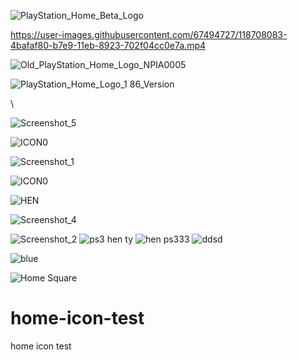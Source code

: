 ![PlayStation_Home_Beta_Logo](https://user-images.githubusercontent.com/67494727/118707978-27ec6980-b7e9-11eb-9b55-5641fcb7bb48.png)


https://user-images.githubusercontent.com/67494727/118708083-4bafaf80-b7e9-11eb-8923-702f04cc0e7a.mp4

![Old_PlayStation_Home_Logo_NPIA0005](https://user-images.githubusercontent.com/67494727/118708383-ab0dbf80-b7e9-11eb-9dd9-37b7238ef4c1.png)

![PlayStation_Home_Logo_1 86_Version](https://user-images.githubusercontent.com/67494727/118708485-c7a9f780-b7e9-11eb-81ee-f9ba0c5392b8.PNG)

\

![Screenshot_5](https://user-images.githubusercontent.com/67494727/118736830-7ca3da80-b811-11eb-94c6-5ead51a7ace8.png)

![ICON0](https://user-images.githubusercontent.com/67494727/118708569-e1e3d580-b7e9-11eb-9fd5-cb2945446fa4.PNG)

![Screenshot_1](https://user-images.githubusercontent.com/67494727/118709333-d47b1b00-b7ea-11eb-9baf-1c75b0b07351.png)

![ICON0](https://user-images.githubusercontent.com/67494727/118709403-e8bf1800-b7ea-11eb-85c3-52ed92287157.PNG)


![HEN](https://user-images.githubusercontent.com/67494727/118720781-08107200-b7f8-11eb-8329-18cda76c2117.png)




![Screenshot_4](https://user-images.githubusercontent.com/67494727/118729256-8c1c2700-b803-11eb-8c9a-e9b172559d4c.png)

![Screenshot_2](https://user-images.githubusercontent.com/67494727/118722428-24ada980-b7fa-11eb-9a0a-ded123132166.png)
![ps3 hen  ty](https://user-images.githubusercontent.com/67494727/118724992-570cd600-b7fd-11eb-8e7b-c7ea8aa3bc0a.png)
![hen ps333](https://user-images.githubusercontent.com/67494727/118725001-58d69980-b7fd-11eb-9134-4bef78ea0d68.png)
![ddsd](https://user-images.githubusercontent.com/67494727/118729068-3c3d6000-b803-11eb-94ef-f89c8dead649.png)

![blue](https://user-images.githubusercontent.com/67494727/121427753-14917180-c943-11eb-9bae-1c2ba0e28576.png)


![Home Square](https://user-images.githubusercontent.com/67494727/136720103-97aaa8d0-6d6c-4ac9-b50e-2bef684cd030.jpg)





# home-icon-test
home icon test

